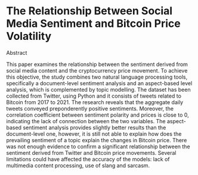 # The Relationship Between Social Media Sentiment and Bitcoin Price Volatility

Abstract

This paper examines the relationship between the sentiment derived from social media content and the cryptocurrency price movement. To achieve this objective, the study combines two natural language processing tools, specifically a document-level sentiment analysis and an aspect-based level analysis, which is complemented by topic modelling. The dataset has been collected from Twitter, using Python and it consists of tweets related to Bitcoin from 2017 to 2021.
The research reveals that the aggregate daily tweets conveyed preponderently positive sentiments. Moreover, the correlation coefficient between sentiment polarity and prices is close to 0, indicating the lack of connection between the two variables.
The aspect-based sentiment analysis provides slightly better results than the document-level one, however, it is still not able to explain how does the prevailing sentiment of a topic explain the changes in Bitcoin price.
There was not enough evidence to confirm a significant relationship between the sentiment derived from Twitter and Bitcoin price movements. Several limitations could have affected the accuracy of the models: lack of multimedia content processing, use of slang and sarcasm.
